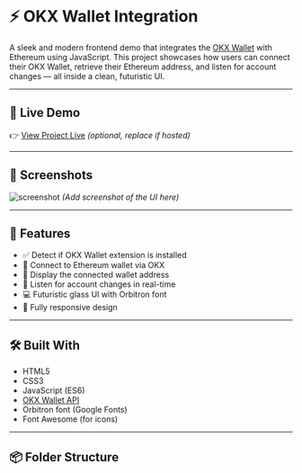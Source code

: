 # ⚡ OKX Wallet Integration

A sleek and modern frontend demo that integrates the [OKX Wallet](https://www.okx.com/web3) with Ethereum using JavaScript. This project showcases how users can connect their OKX Wallet, retrieve their Ethereum address, and listen for account changes — all inside a clean, futuristic UI.

---

## 🚀 Live Demo

👉 [View Project Live](https://your-deployed-link.com) *(optional, replace if hosted)*

---

## 📸 Screenshots

![screenshot](./screenshot.png) *(Add screenshot of the UI here)*

---

## 🎯 Features

- ✅ Detect if OKX Wallet extension is installed
- 🔌 Connect to Ethereum wallet via OKX
- 👛 Display the connected wallet address
- 🔄 Listen for account changes in real-time
- 💻 Futuristic glass UI with Orbitron font
- 📱 Fully responsive design

---

## 🛠️ Built With

- HTML5
- CSS3
- JavaScript (ES6)
- [OKX Wallet API](https://www.okx.com/web3)
- Orbitron font (Google Fonts)
- Font Awesome (for icons)

---

## 📦 Folder Structure

